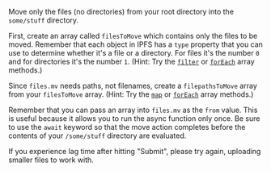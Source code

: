 Move only the files (no directories) from your root directory into the `some/stuff` directory.

First, create an array called `filesToMove` which contains only the files to be moved. Remember that each object in IPFS has a `type` property that you can use to determine whether it's a file or a directory. For files it's the number `0` and for directories it's the number `1`. (Hint: Try the [`filter`](https://developer.mozilla.org/en-US/docs/Web/JavaScript/Reference/Global_Objects/Array/filter) or [`forEach`](https://developer.mozilla.org/en-US/docs/Web/JavaScript/Reference/Global_Objects/Array/forEach) array methods.)

Since `files.mv` needs paths, not filenames, create a `filepathsToMove` array from your `filesToMove` array. (Hint: Try the [`map`](https://developer.mozilla.org/en-US/docs/Web/JavaScript/Reference/Global_Objects/Array/map) or [`forEach`](https://developer.mozilla.org/en-US/docs/Web/JavaScript/Reference/Global_Objects/Array/forEach) array methods.)

Remember that you can pass an array into `files.mv` as the `from` value. This is useful because it allows you to run the async function only once. Be sure to use the `await` keyword so that the move action completes before the contents of your `/some/stuff` directory are evaluated.

If you experience lag time after hitting "Submit", please try again, uploading smaller files to work with.
